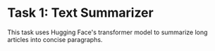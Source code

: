 # Task 1: Text Summarizer
This task uses Hugging Face's transformer model to summarize long articles into concise paragraphs.